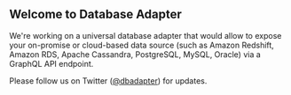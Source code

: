 ## Welcome to Database Adapter

We're working on a universal database adapter that would allow to expose your on-promise or cloud-based data source (such as Amazon Redshift, Amazon RDS, Apache Cassandra, PostgreSQL, MySQL, Oracle) via a GraphQL API endpoint.

Please follow us on Twitter ([@dbadapter](https://twitter.com/dbadapter)) for updates.
